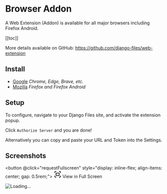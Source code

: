 # Browser Addon

A Web Extension (Addon) is available for all major browsers including Firefox Android.

[[toc]]

More details available on GitHub: https://github.com/django-files/web-extension

## Install

- [Google](https://chromewebstore.google.com/detail/django-files/abpbiefojfkekhkjnpakpekkpeibnjej) _Chrome, Edge, Brave, etc._
- [Mozilla](https://addons.mozilla.org/addon/django-files) _Firefox and Firefox Android_

## Setup

To configure, navigate to your Django Files site, and activate the extension popup.

Click `Authorize Server` and you are done!

Alternatively you can copy and paste your URL and Token into the Settings.

## Screenshots

<!--suppress HtmlUnknownAttribute -->
<script setup>
const requestFullscreen = () => document.querySelector('.swiper')?.requestFullscreen()
</script>

<button @click="requestFullscreen" style="display: inline-flex; align-items: center; gap: 0.5rem;">
<svg xmlns="http://www.w3.org/2000/svg" width="24" height="24" viewBox="0 0 24 24" fill="none" stroke="currentColor" stroke-width="2" stroke-linecap="round" stroke-linejoin="round" class="lucide lucide-fullscreen-icon lucide-fullscreen"><path d="M3 7V5a2 2 0 0 1 2-2h2"/><path d="M17 3h2a2 2 0 0 1 2 2v2"/><path d="M21 17v2a2 2 0 0 1-2 2h-2"/><path d="M7 21H5a2 2 0 0 1-2-2v-2"/><rect width="10" height="8" x="7" y="8" rx="1"/></svg>
View in Full Screen
</button>

<!--suppress HtmlUnknownTag -->
<ClientOnly>
<Swiper
    :modules="[Keyboard, Mousewheel, Navigation, Pagination, EffectCoverflow]"
    :slides-per-view="1"
    :pagination="{ clickable: true, type: 'fraction' }"
    :coverflowEffect="{ slideShadows: false }"
    :keyboard="true"
    :mousewheel="true"
    :navigation="true"
    :grabCursor="true"
    :loop="true"
    :lazyPreloadPrevNext="1"
    :effect="'coverflow'"
    class="swiper">
<SwiperSlide v-for="i in 6" :key="i">
    <img :src="`https://raw.githubusercontent.com/django-files/repo-images/refs/heads/master/web-extension/docs/${i}.jpg`" alt="Loading..." loading="lazy" />
</SwiperSlide>
</Swiper>
</ClientOnly>
